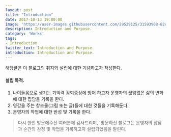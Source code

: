 ```yaml
---
layout: post
title: "Introduction"
date: 2017-10-13 19:00:00
image: 'https://user-images.githubusercontent.com/29529125/31593908-82ce7b80-b26c-11e7-9ba3-2a5decad0817.jpg'
description: Introduction and Purpose.
category: 'Works'
tags:
- Introduction
twitter_text: Introduction and Purpose.
introduction: Introduction and Purpose.
---
```



해당글은 이 블로그의 취지와 설립에 대한 기념하고자 작성한다.

#### 설립 목적.
01. 나이들음으로 생기는 기억력 감퇴증상에 방어 하고자 운영자의 끊임없은 삶의 변화에 대한 잡담을 기록을 한다.
02. 영감을 주는 창조물(그림 또는 글)들에 대한 것들을 기록해둔다.
03. 운영자의 작업에 대한 반성 및 기록을 한다.

> 다시 한번 방문에주신 여러분께 감사드리며, 
'방문하신 블로그는 운영자의 잡담과 순간의 감정 및 작업을 기록하고자 설립되었음을 알린다.
